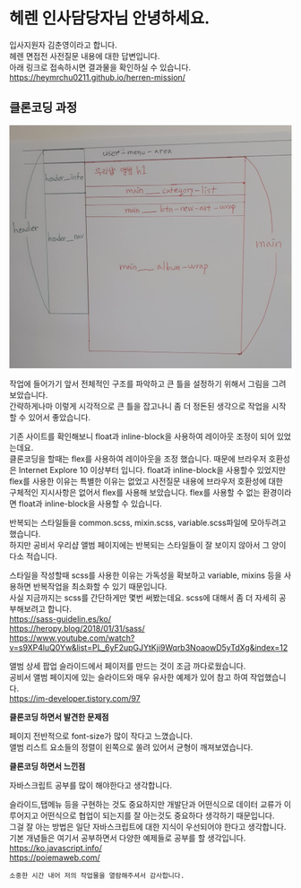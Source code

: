 # 헤렌 인사담당자님 안녕하세요.

입사지원자 김춘영이라고 합니다.<br>
헤렌 면접전 사전질문 내용에 대한 답변입니다.<br>
아래 링크로 접속하시면 결과물을 확인하실 수 있습니다.<br>
https://heymrchu0211.github.io/herren-mission/


## 클론코딩 과정

<img src="https://github.com/heymrchu0211/herren-mission/blob/main/herren_ready.jpg" width="600px">

작업에 들어가기 앞서 전체적인 구조를 파악하고 큰 틀을 설정하기 위해서 그림을 그려보았습니다.<br>
간략하게나마 이렇게 시각적으로 큰 틀을 잡고나니 좀 더 정돈된 생각으로 작업을 시작할 수 있어서 좋았습니다.

기존 사이트를 확인해보니 float과 inline-block을 사용하여 레이아웃 조정이 되어 있었는데요.<br> 
클론코딩을 할때는 flex를 사용하여 레이아웃을 조정 했습니다. 때문에 브라우저 호환성은 Internet Explore 10 이상부터 입니다. float과 inline-block을 사용할수 있었지만 flex를 사용한 이유는  특별한 이유는 없었고 사전질문 내용에 브라우저 호환성에 대한 구체적인 지시사항은 없어서 flex를 사용해 보았습니다.
flex를 사용할 수 없는 환경이라면 float과 inline-block을 사용할 수 있습니다.

반복되는 스타일들을 common.scss, mixin.scss, variable.scss파일에 모아두려고 했습니다.<br> 
하지만 공비서 우리샵 앨범 페이지에는 반복되는 스타일들이 잘 보이지 않아서  그 양이 다소 적습니다.

스타일을 작성할때 scss를 사용한 이유는 가독성을 확보하고 variable, mixins 등을 사용하면 반복작업을 최소화할 수 있기 때문입니다.<br>
사실 지금까지는 scss를 간단하게만 몇번 써봤는데요. scss에 대해서 좀 더 자세히 공부해보려고 합니다.<br>
https://sass-guidelin.es/ko/<br>
https://heropy.blog/2018/01/31/sass/<br>
https://www.youtube.com/watch?v=s9XP4luQ0Yw&list=PL_6yF2upGJYtKji9Wqrb3NoaowD5yTdXg&index=12


앨범 상세 팝업 슬라이드에서 페이저를 만드는 것이 조금 까다로웠습니다.<br> 
공비서 앨범 페이지에 있는 슬라이드와 매우 유사한 예제가 있어 참고 하여 작업했습니다.<br>
https://im-developer.tistory.com/97


**클론코딩 하면서 발견한 문제점**

페이지 전반적으로 font-size가 많이 작다고 느꼈습니다.<br>
앨범 리스트 요소들의 정렬이 왼쪽으로 쏠려 있어서 균형이 깨져보였습니다.

**클론코딩 하면서 느낀점**

자바스크립트 공부를 많이 해야한다고 생각합니다.

슬라이드,탭메뉴 등을 구현하는 것도 중요하지만
개발단과 어떤식으로 데이터 교류가 이루어지고 어떤식으로 협업이 되는지를 잘 아는것도 중요하다 생각하기 때문입니다.<br> 
그걸 잘 아는 방법은 일단 자바스크립트에 대한 지식이 우선되어야 한다고 생각합니다.<br>
기본 개념들은 여기서 공부하면서 다양한 예제들로 공부를 할  생각입니다.<br>
https://ko.javascript.info/<br>
https://poiemaweb.com/


`소중한 시간 내어 저의 작업물을 열람해주셔서 감사합니다.`








